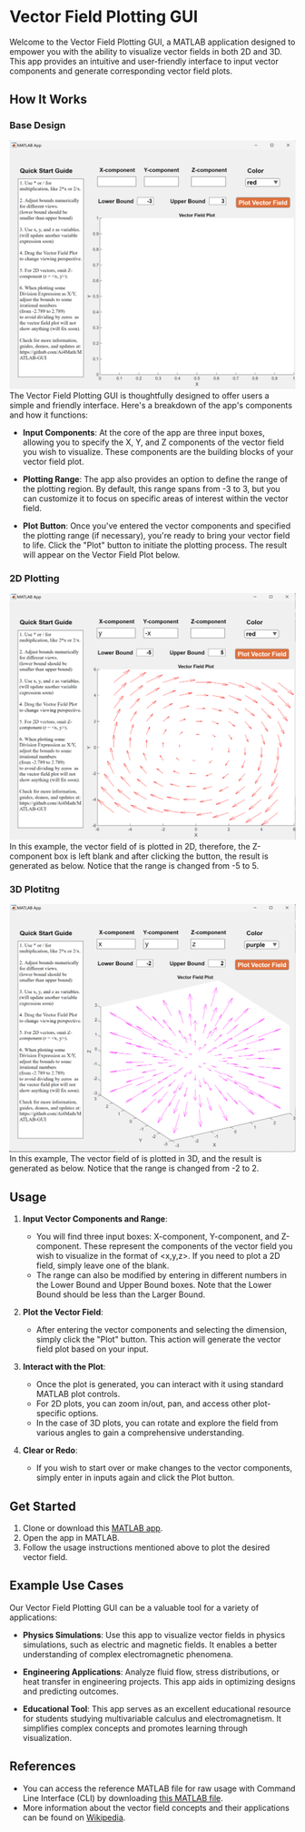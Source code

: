 # Vector Field Plotting GUI 
Welcome to the Vector Field Plotting GUI, a MATLAB application designed to empower you with the ability to visualize vector fields in both 2D and 3D. This app provides an intuitive and user-friendly interface to input vector components and generate corresponding vector field plots.

## How It Works
### Base Design
<img src="demo/vector_field_base.png" width="600"/>
The Vector Field Plotting GUI is thoughtfully designed to offer users a simple and friendly interface. Here's a breakdown of the app's components and how it functions:

- **Input Components**: At the core of the app are three input boxes, allowing you to specify the X, Y, and Z components of the vector field you wish to visualize. These components are the building blocks of your vector field plot.

- **Plotting Range**: The app also provides an option to define the range of the plotting region. By default, this range spans from -3 to 3, but you can customize it to focus on specific areas of interest within the vector field.

- **Plot Button**: Once you've entered the vector components and specified the plotting range (if necessary), you're ready to bring your vector field to life. Click the "Plot" button to initiate the plotting process. The result will appear on the Vector Field Plot below.

### 2D Plotting
<img src="demo/vector_field_demo_2d.png" width="600"/>
In this example, the vector field of <y, -x> is plotted in 2D, therefore, the Z-component box is left blank and after clicking the button, the result is generated as below. Notice that the range is changed from -5 to 5.


### 3D Plotitng
<img src="demo/vector_field_demo_3d.png" width="600"/>
In this example, The vector field of <x, y, z> is plotted in 3D, and the result is generated as below. Notice that the range is changed from -2 to 2.

## Usage
1. **Input Vector Components and Range**:
   - You will find three input boxes: X-component, Y-component, and Z-component. These represent the components of the vector field you wish to visualize in the format of <x,y,z>. If you need to plot a 2D field, simply leave one of the blank.
   - The range can also be modified by entering in different numbers in the Lower Bound and Upper Bound boxes. Note that the Lower Bound should be less than the Larger Bound.

2. **Plot the Vector Field**:
   - After entering the vector components and selecting the dimension, simply click the "Plot" button. This action will generate the vector field plot based on your input.

3. **Interact with the Plot**:
   - Once the plot is generated, you can interact with it using standard MATLAB plot controls.
   - For 2D plots, you can zoom in/out, pan, and access other plot-specific options.
   - In the case of 3D plots, you can rotate and explore the field from various angles to gain a comprehensive understanding.

4. **Clear or Redo**:
   - If you wish to start over or make changes to the vector components, simply enter in inputs again and click the Plot button.

## Get Started
1. Clone or download this [MATLAB app](vector_field_input.mlapp).
2. Open the app in MATLAB.
3. Follow the usage instructions mentioned above to plot the desired vector field.

## Example Use Cases
Our Vector Field Plotting GUI can be a valuable tool for a variety of applications:

- **Physics Simulations**: Use this app to visualize vector fields in physics simulations, such as electric and magnetic fields. It enables a better understanding of complex electromagnetic phenomena.

- **Engineering Applications**: Analyze fluid flow, stress distributions, or heat transfer in engineering projects. This app aids in optimizing designs and predicting outcomes.

- **Educational Tool**: This app serves as an excellent educational resource for students studying multivariable calculus and electromagnetism. It simplifies complex concepts and promotes learning through visualization.

## References
- You can access the reference MATLAB file for raw usage with Command Line Interface (CLI) by downloading [this MATLAB file](vector_field.m).
- More information about the vector field concepts and their applications can be found on [Wikipedia](https://en.wikipedia.org/wiki/Vector_field).

